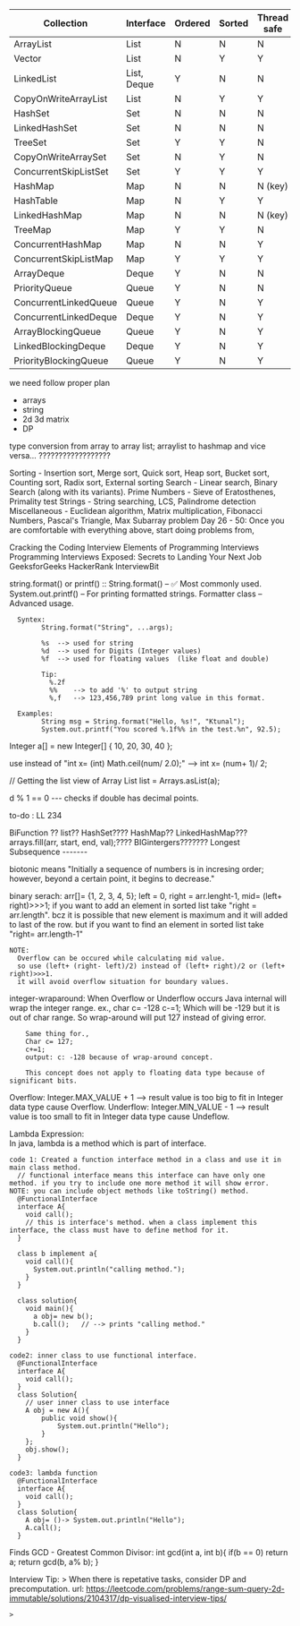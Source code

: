 | Collection              | Interface | Ordered | Sorted | Thread safe | Duplicate | Nullable    |
|-------------------------|-----------|---------|--------|-------------|-----------|-------------|
| ArrayList               | List      | N       | N      | N           | Y         | Y           |
| Vector                  | List      | N       | Y      | Y           | Y         | Y           |
| LinkedList              | List, Deque | Y     | N      | N           | Y         | Y           |
| CopyOnWriteArrayList    | List      | N       | Y      | Y           | Y         | Y           |
| HashSet                 | Set       | N       | N      | N           | N         | One null    |
| LinkedHashSet           | Set       | N       | N      | N           | N         | One null    |
| TreeSet                 | Set       | Y       | Y      | N           | N         | N           |
| CopyOnWriteArraySet     | Set       | N       | Y      | N           | N         | One null    |
| ConcurrentSkipListSet   | Set       | Y       | Y      | Y           | N         | N           |
| HashMap                 | Map       | N       | N      | N (key)     | N (key)   | One null    |
| HashTable               | Map       | N       | Y      | Y           | N (key)   | N (key)     |
| LinkedHashMap           | Map       | N       | N      | N (key)     | N (key)   | One null    |
| TreeMap                 | Map       | Y       | Y      | N           | N (key)   | N (key)     |
| ConcurrentHashMap       | Map       | N       | N      | Y           | N (key)   | N           |
| ConcurrentSkipListMap   | Map       | Y       | Y      | Y           | N (key)   | N           |
| ArrayDeque              | Deque     | Y       | N      | N           | N         | N           |
| PriorityQueue           | Queue     | Y       | N      | N           | N         | N           |
| ConcurrentLinkedQueue   | Queue     | Y       | N      | Y           | N         | N           |
| ConcurrentLinkedDeque   | Deque     | Y       | N      | Y           | N         | N           |
| ArrayBlockingQueue      | Queue     | Y       | N      | Y           | N         | N           |
| LinkedBlockingDeque     | Deque     | Y       | N      | Y           | N         | N           |
| PriorityBlockingQueue   | Queue     | Y       | N      | Y           | N         | N           |



we need follow proper plan
  - arrays
  - string
  - 2d 3d matrix
  - DP



type conversion from array to array list; arraylist to hashmap and vice versa...        ??????????????????

Sorting - Insertion sort, Merge sort, Quick sort, Heap sort, Bucket sort, Counting sort, Radix sort, External sorting
Search - Linear search, Binary Search (along with its variants).
Prime Numbers - Sieve of Eratosthenes, Primality test
Strings - String searching, LCS, Palindrome detection
Miscellaneous - Euclidean algorithm, Matrix multiplication, Fibonacci Numbers, Pascal's Triangle, Max Subarray problem
Day 26 - 50: Once you are comfortable with everything above, start doing problems from,

Cracking the Coding Interview
Elements of Programming Interviews
Programming Interviews Exposed: Secrets to Landing Your Next Job
GeeksforGeeks
HackerRank
InterviewBit



string.format() or printf() ::
      String.format() – ✅ Most commonly used.
      System.out.printf() – For printing formatted strings.
      Formatter class – Advanced usage.

      Syntex:
            String.format("String", ...args);

            %s  --> used for string
            %d  --> used for Digits (Integer values)
            %f  --> used for floating values  (like float and double)

            Tip:
              %.2f
              %%    --> to add '%' to output string
              %,f   --> 123,456,789 print long value in this format.

      Examples:
            String msg = String.format("Hello, %s!", "Ktunal");
            System.out.printf("You scored %.1f%% in the test.%n", 92.5);










 Integer a[] = new Integer[] { 10, 20, 30, 40 };


use instead of "int x= (int) Math.ceil(num/ 2.0);" 
    --> int x= (num+ 1)/ 2;

 // Getting the list view of Array
List<Integer> list = Arrays.asList(a);


d % 1 == 0    --- checks if double has decimal points.
  
to-do : LL 234



BiFunction ??
list??
HashSet????
HashMap??
LinkedHashMap???
arrays.fill(arr, start, end, val);????
BIGintergers???????
Longest Subsequence -------


biotonic means "Initially a sequence of numbers is in incresing order; however, beyond a certain point, it begins to decrease."

binary serach:
  arr[]= {1, 2, 3, 4, 5};
  left = 0, right = arr.lenght-1, mid= (left+ right)>>>1;
    if you want to add an element in sorted list take "right = arr.length". bcz it is possible that new element is maximum and it will added to last of the row.
    but if you want to find an element in sorted list take "right= arr.length-1"

    NOTE:
      Overflow can be occured while calculating mid value.
      so use (left+ (right- left)/2) instead of (left+ right)/2 or (left+ right)>>>1.
      it will avoid overflow situation for boundary values.
 
integer-wraparound:
      When Overflow or Underflow occurs Java internal will wrap the integer range.
      ex., 
        char c= -128 
        c-=1;
        Which will be -129 but it is out of char range.
        So wrap-around will put 127 instead of giving error.

        Same thing for.,
        Char c= 127;
        c+=1;
        output: c: -128 because of wrap-around concept.

        This concept does not apply to floating data type because of significant bits.

Overflow:   Integer.MAX_VALUE + 1   --> result value is too big to fit in Integer data type cause Overflow.
Underflow:  Integer.MIN_VALUE - 1   --> result value is too small to fit in Integer data type cause Undeflow.

Lambda Expression:  
    In java, lambda is a method which is part of interface.

    code 1: Created a function interface method in a class and use it in main class method.      
      // functional interface means this interface can have only one method. if you try to include one more method it will show error. NOTE: you can include object methods like toString() method.
      @FunctionalInterface 
      interface A{
        void call(); 
        // this is interface's method. when a class implement this interface, the class must have to define method for it.
      }

      class b implement a{
        void call(){
          System.out.println("calling method.");
        }
      }

      class solution{
        void main(){
          a obj= new b();
          b.call();   // --> prints "calling method."
        }
      }

    code2: inner class to use functional interface.
      @FunctionalInterface 
      interface A{
        void call(); 
      }
      class Solution{
        // user inner class to use interface
        A obj = new A(){
            public void show(){
                System.out.println("Hello");
            }
        };
        obj.show();
      }
    
    code3: lambda function
      @FunctionalInterface 
      interface A{
        void call(); 
      }
      class Solution{
        A obj= ()-> System.out.println("Hello");
        A.call();
      }

Finds GCD - Greatest Common Divisor:
      int gcd(int a, int b){
        if(b == 0)
            return a;
        return gcd(b, a% b);
      }



Interview Tip:
    > When there is repetative tasks, consider DP and precomputation. 
    url: https://leetcode.com/problems/range-sum-query-2d-immutable/solutions/2104317/dp-visualised-interview-tips/

    >